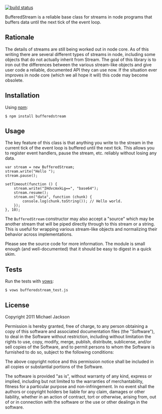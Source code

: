 [![build status](https://secure.travis-ci.org/mjijackson/bufferedstream.png)](http://travis-ci.org/mjijackson/bufferedstream)

BufferedStream is a reliable base class for streams in node programs that
buffers data until the next tick of the event loop.

## Rationale

The details of streams are still being worked out in node core. As of this
writing there are several different types of streams in node, including some
objects that do not actually inherit from Stream. The goal of this library is
to iron out the differences between the various stream-like objects and give
user code a reliable, documented API they can use now. If the situation ever
improves in node core (which we all hope it will) this code may become obsolete.

## Installation

Using [npm](http://npmjs.org):

    $ npm install bufferedstream

## Usage

The key feature of this class is that anything you write to the stream in the
current tick of the event loop is buffered until the next tick. This allows you
to register event handlers, pause the stream, etc. reliably without losing any
data.

    var stream = new BufferedStream;
    stream.write("Hello ");
    stream.pause();

    setTimeout(function () {
        stream.write("IHdvcmxkLg==", "base64");
        stream.resume();
        stream.on("data", function (chunk) {
            console.log(chunk.toString()); // Hello world.
        });
    }, 10);

The `BufferedStream` constructor may also accept a "source" which may be another
stream that will be piped directly through to this stream or a string. This is
useful for wrapping various stream-like objects and normalizing their behavior
across implementations.

Please see the source code for more information. The module is small enough (and
well-documented) that it should be easy to digest in a quick skim.

## Tests

Run the tests with [vows](http://vowsjs.org):

    $ vows bufferedstream_test.js

## License

Copyright 2011 Michael Jackson

Permission is hereby granted, free of charge, to any person obtaining a copy
of this software and associated documentation files (the "Software"), to deal
in the Software without restriction, including without limitation the rights
to use, copy, modify, merge, publish, distribute, sublicense, and/or sell
copies of the Software, and to permit persons to whom the Software is
furnished to do so, subject to the following conditions:

The above copyright notice and this permission notice shall be included in
all copies or substantial portions of the Software.

The software is provided "as is", without warranty of any kind, express or
implied, including but not limited to the warranties of merchantability,
fitness for a particular purpose and non-infringement. In no event shall the
authors or copyright holders be liable for any claim, damages or other
liability, whether in an action of contract, tort or otherwise, arising from,
out of or in connection with the software or the use or other dealings in
the software.

